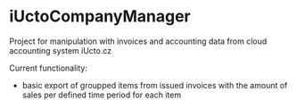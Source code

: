 # iUctoCompanyManager
Project for manipulation with invoices and accounting data from cloud accounting system iUcto.cz

Current functionality:
  * basic export of groupped items from issued invoices with the amount of sales per defined time period for each item
